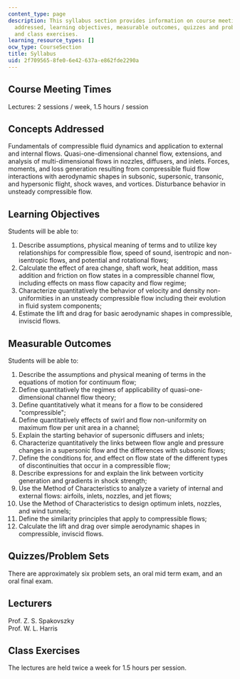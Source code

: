 ```yaml
---
content_type: page
description: This syllabus section provides information on course meeting times, concepts
  addressed, learning objectives, measurable outcomes, quizzes and problem sets, lecturers,
  and class exercises.
learning_resource_types: []
ocw_type: CourseSection
title: Syllabus
uid: 2f709565-8fe0-6e42-637a-e862fde2290a
---
```


Course Meeting Times
--------------------

Lectures: 2 sessions / week, 1.5 hours / session

Concepts Addressed
------------------

Fundamentals of compressible fluid dynamics and application to external and internal flows. Quasi-one-dimensional channel flow, extensions, and analysis of multi-dimensional flows in nozzles, diffusers, and inlets. Forces, moments, and loss generation resulting from compressible fluid flow interactions with aerodynamic shapes in subsonic, supersonic, transonic, and hypersonic flight, shock waves, and vortices. Disturbance behavior in unsteady compressible flow.

Learning Objectives
-------------------

Students will be able to:

1.  Describe assumptions, physical meaning of terms and to utilize key relationships for compressible flow, speed of sound, isentropic and non-isentropic flows, and potential and rotational flows;
2.  Calculate the effect of area change, shaft work, heat addition, mass addition and friction on flow states in a compressible channel flow, including effects on mass flow capacity and flow regime;
3.  Characterize quantitatively the behavior of velocity and density non-uniformities in an unsteady compressible flow including their evolution in fluid system components;
4.  Estimate the lift and drag for basic aerodynamic shapes in compressible, inviscid flows.

Measurable Outcomes
-------------------

Students will be able to:

1.  Describe the assumptions and physical meaning of terms in the equations of motion for continuum flow;
2.  Define quantitatively the regimes of applicability of quasi-one-dimensional channel flow theory;
3.  Define quantitatively what it means for a flow to be considered "compressible";
4.  Define quantitatively effects of swirl and flow non-uniformity on maximum flow per unit area in a channel;
5.  Explain the starting behavior of supersonic diffusers and inlets;
6.  Characterize quantitatively the links between flow angle and pressure changes in a supersonic flow and the differences with subsonic flows;
7.  Define the conditions for, and effect on flow state of the different types of discontinuities that occur in a compressible flow;
8.  Describe expressions for and explain the link between vorticity generation and gradients in shock strength;
9.  Use the Method of Characteristics to analyze a variety of internal and external flows: airfoils, inlets, nozzles, and jet flows;
10.  Use the Method of Characteristics to design optimum inlets, nozzles, and wind tunnels;
11.  Define the similarity principles that apply to compressible flows;
12.  Calculate the lift and drag over simple aerodynamic shapes in compressible, inviscid flows.

Quizzes/Problem Sets
--------------------

There are approximately six problem sets, an oral mid term exam, and an oral final exam.

Lecturers
---------

Prof. Z. S. Spakovszky  
Prof. W. L. Harris

Class Exercises
---------------

The lectures are held twice a week for 1.5 hours per session.